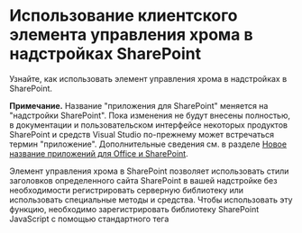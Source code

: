 
# <a name="use-the-client-chrome-control-in-sharepoint-add-ins"></a>Использование клиентского элемента управления хрома в надстройках SharePoint
Узнайте, как использовать элемент управления хрома в надстройках в SharePoint.
 

 **Примечание.** Название "приложения для SharePoint" меняется на "надстройки SharePoint". Пока изменения не будут внесены полностью, в документации и пользовательском интерфейсе некоторых продуктов SharePoint и средств Visual Studio по-прежнему может встречаться термин "приложение". Дополнительные сведения см. в разделе [Новое название приложений для Office и SharePoint](new-name-for-apps-for-sharepoint#bk_newname).
 

Элемент управления хрома в SharePoint позволяет использовать стили заголовков определенного сайта SharePoint в вашей надстройке без необходимости регистрировать серверную библиотеку или использовать специальные методы и средства. Чтобы использовать эту функцию, необходимо зарегистрировать библиотеку SharePoint JavaScript с помощью стандартного тега <script>. Вы можете использовать заполнитель с помощью HTML-элемента **div** и в дальнейшем настраивать этот элемент управления с использованием доступных параметров. Элемент управления наследует свой внешний вид от указанного веб-сайта SharePoint. 
 

## <a name="prerequisites-for-using-the-examples-in-this-article"></a>Необходимые условия для использования примеров в этой статье
<a name="SP15Usechromecontrol_Prereq"> </a>

Для выполнения действий, описанных в этом примере, вам потребуется следующее:
 

 

- Visual Studio 2015;
    
 
- среда разработки для SharePoint (в случае локальных сценариев необходимо изолировать надстройку).
    
 
Руководство по настройке среды разработки согласно вашим потребностям см. в статье, посвященной [началу создания надстроек Office и SharePoint](http://msdn.microsoft.com/library/187f8c8c-1b15-471c-80b5-69a40e67deea.aspx).
 

 

### <a name="core-concepts-to-know-before-using-the-chrome-control"></a>Основные понятия, связанные с использованием элемента управления хрома

В приведенной ниже таблице перечислены полезные статьи, которые могут помочь вам ознакомиться с основными понятиями, связанными с использованием элемента управления хрома.
 

 

**Таблица 1. Основные понятия, связанные с использованием элемента управления хрома**


|**Название статьи**|**Описание**|
|:-----|:-----|
| [Надстройки SharePoint](sharepoint-add-ins)|Сведения о новой модели надстроек в SharePoint, с помощью которой можно создавать надстройки — небольшие и удобные в использовании решения для пользователей.|
| [Дизайн пользовательского интерфейса надстроек SharePoint](ux-design-for-sharepoint-add-ins)|Сведения о параметрах и вариантах построения пользовательского интерфейса при создании надстроек SharePoint.|
| [Хост-сайты, сайты надстроек и компоненты в SharePoint](host-webs-add-in-webs-and-sharepoint-components-in-sharepoint-2013)|Узнайте, в чем разница между хост-сайтами и сайтами надстроек. Узнайте, какие компоненты SharePoint можно включать в надстройку SharePoint, какие компоненты развертываются на хост-сайте, а какие на сайте надстройки и как развертывается сайт надстройки в изолированном домене.|

## <a name="code-example-use-the-chrome-control-in-your-cloud-hosted-add-in"></a>Пример кода. Использование элемента управления хрома в надстройке, размещаемой в облаке
<a name="SP15Usechromecontrol_Codeexample"> </a>

Размещенная в облаке надстройка включает по крайней мере один удаленный компонент. Чтобы узнать больше, см.  [Выбор шаблонов для разработки и размещения надстройки SharePoint](choose-patterns-for-developing-and-hosting-your-sharepoint-add-in). Чтобы использовать элемент управления хрома в размещенной в облаке надстройке, сделайте следующее:
 

 

1. Создайте надстройку SharePoint и удаленные веб-проекты.
    
 
2. Отправьте параметры конфигурации по умолчанию в строке запроса.
    
 
3. Добавьте в веб-проект веб-страницу.
    
 
На рис. 1 показана удаленная веб-страница с элементом управления хрома.
 

 

**Рис. 1. Удаленная веб-страница с элементом управления хрома**

 

 
![Удаленная веб-страница с элементом управления хрома](../../images/ChromeControl_result.png)
 

### <a name="to-create-the-sharepoint-add-in-and-remote-web-projects"></a>Создание надстройки SharePoint и удаленных веб-проектов


1. Откройте Visual Studio 2015 от имени администратора. Для этого щелкните правой кнопкой мыши значок Visual Studio 2015 в меню **Пуск** и выберите пункт **Запуск от имени администратора**.
    
 
2. Создайте проект, используя шаблон **Надстройка SharePoint**.
    
    На рис. 2 показано расположение шаблона **Надстройка SharePoint** в Visual Studio 2015: **Шаблоны**, **Visual C#**, **Office/SharePoint**, **Надстройки Office**.
    

    **Рис. 2. Шаблон надстройки SharePoint в Visual Studio**

 

  ![Шаблон приложения для SharePoint в Visual Studio](../../images/AppForSharePointVSTemplate.PNG)
 

 

 
3. Укажите URL-адрес веб-сайта SharePoint, который планируется использовать для отладки.
    
 
4. Выберите **Размещение у поставщика** в качестве варианта размещения надстройки. Пример кода с размещением в SharePoint: [SharePoint-Add-in-JSOM-BasicDataOperations](https://github.com/OfficeDev/SharePoint-Add-in-JSOM-BasicDataOperations).
    
    После завершения работы мастера в **обозревателе решений** появится структура, подобная представленной на рис. 3.
    

    **Рис. 3. Проекты надстроек SharePoint в обозревателе решений**

 

  ![Проекты надстроек SharePoint в обозревателе решений](../../images/AppVSTemplateSolutionExplorer.jpg)
 

 

 

### <a name="to-send-default-configuration-options-in-the-query-string"></a>Отправка параметров конфигурации по умолчанию в строке запроса


1. Откройте файл Appmanifest.xml в редакторе манифеста.
    
 
2. Добавьте в строку запроса маркер **{StandardTokens}** и дополнительный параметр _SPHostTitle_. На рис. 4 показан редактор манифеста с настроенными параметрами строки запроса.
    
    **Рис. 4. Редактор манифеста с параметрами строки запроса для элемента управления хрома**

 

  ![Редактор манифеста с параметрами строки запроса](../../images/ChromeControl_manifest.PNG)
 

    Элемент управления хрома автоматически принимает из строки запроса следующие значения:
    
 

      -  **SPHostUrl**;
    
 
  -  **SPHostTitle**;
    
 
  -  **SPAppWebUrl**;
    
 
  -  **SPLanguage**.
    
 

     Маркер **{StandardTokens}** включает маркеры **SPHostUrl** и **SPAppWebUrl**.
    
 

### <a name="to-add-a-page-that-uses-the-chrome-control-in-the-web-project"></a>Добавление в веб-проект страницы с элементом управления хрома


1. Щелкните правой кнопкой мыши веб-проект и добавьте новую веб-форму.
    
 
2. Скопируйте следующие исправления и вставьте их на страницу ASPX. Часть кода выполняет следующие действия:
    
      - загружает библиотеку AJAX из сети доставки содержимого Майкрософт (CDN);
    
 
  - загружает библиотеку jQuery из сети CDN корпорации Майкрософт;
    
 
  - загружает файл SP.UI.Controls.js с помощью функции jQuery **getScript**;
    
 
  - определяет функцию обратного вызова для события **onCssLoaded**;
    
 
  - подготавливает параметры для элемента управления хрома;
    
 
  - инициализирует элемент управления хрома.
    
 

```HTML
  <!DOCTYPE html>
<html xmlns="http://www.w3.org/1999/xhtml">
<head>
    <title>Chrome control host page</title>
    <script 
        src="//ajax.aspnetcdn.com/ajax/4.0/1/MicrosoftAjax.js" 
        type="text/javascript">
    </script>
    <script 
        type="text/javascript" 
        src="//ajax.aspnetcdn.com/ajax/jQuery/jquery-1.7.2.min.js">
    </script>      
    <script 
        type="text/javascript"
        src="ChromeLoader.js">
    </script>
<script type="text/javascript">
"use strict";

var hostweburl;

//load the SharePoint resources
$(document).ready(function () {
    //Get the URI decoded URL.
    hostweburl =
        decodeURIComponent(
            getQueryStringParameter("SPHostUrl")
    );

    // The SharePoint js files URL are in the form:
    // web_url/_layouts/15/resource
    var scriptbase = hostweburl + "/_layouts/15/";

    // Load the js file and continue to the 
    //   success handler
    $.getScript(scriptbase + "SP.UI.Controls.js", renderChrome)
});

// Callback for the onCssLoaded event defined
//  in the options object of the chrome control
function chromeLoaded() {
    // When the page has loaded the required
    //  resources for the chrome control,
    //  display the page body.
    $("body").show();
}

//Function to prepare the options and render the control
function renderChrome() {
    // The Help, Account and Contact pages receive the 
    //   same query string parameters as the main page
    var options = {
        "appIconUrl": "siteicon.png",
        "appTitle": "Chrome control add-in",
        "appHelpPageUrl": "Help.html?"
            + document.URL.split("?")[1],
        // The onCssLoaded event allows you to 
        //  specify a callback to execute when the
        //  chrome resources have been loaded.
        "onCssLoaded": "chromeLoaded()",
        "settingsLinks": [
            {
                "linkUrl": "Account.html?"
                    + document.URL.split("?")[1],
                "displayName": "Account settings"
            },
            {
                "linkUrl": "Contact.html?"
                    + document.URL.split("?")[1],
                "displayName": "Contact us"
            }
        ]
    };

    var nav = new SP.UI.Controls.Navigation(
                            "chrome_ctrl_placeholder",
                            options
                        );
    nav.setVisible(true);
}

// Function to retrieve a query string value.
// For production purposes you may want to use
//  a library to handle the query string.
function getQueryStringParameter(paramToRetrieve) {
    var params =
        document.URL.split("?")[1].split("&amp;");
    var strParams = "";
    for (var i = 0; i < params.length; i = i + 1) {
        var singleParam = params[i].split("=");
        if (singleParam[0] == paramToRetrieve)
            return singleParam[1];
    }
}
</script>
</head>

<!-- The body is initally hidden. 
     The onCssLoaded callback allows you to 
     display the content after the required
     resources for the chrome control have
     been loaded.  -->
<body style="display: none">

    <!-- Chrome control placeholder -->
    <div id="chrome_ctrl_placeholder"></div>

    <!-- The chrome control also makes the SharePoint
          Website stylesheet available to your page -->
    <h1 class="ms-accentText">Main content</h1>
    <h2 class="ms-accentText">The chrome control</h2>
    <div id="MainContent">
        This is the page's main content. 
        You can use the links in the header to go to the help, 
        account or contact pages.
    </div>
</body>
</html>
```

3. Элемент управления хрома также можно использовать декларативным способом. В следующем примере кода в разметке HTML элемент управления объявляется без использования кода JavaScript для его настройки и инициализации. Эта разметка выполняет следующие задачи:
    
      - предоставляет заполнитель для файла SP.UI.Controls.js JavaScript;
    
 
  - динамически загружает файл SP.UI.Controls.js;
    
 
  - предоставляет заполнитель для элемента управления хрома и задает его параметры.
    
 

```HTML
  <!DOCTYPE html>
<html xmlns="http://www.w3.org/1999/xhtml">
<head>
    <title>Chrome control host page</title>
    <script 
        src="http://ajax.aspnetcdn.com/ajax/4.0/1/MicrosoftAjax.js" 
        type="text/javascript">
    </script>
    <script 
        type="text/javascript" 
        src="http://ajax.aspnetcdn.com/ajax/jQuery/jquery-1.7.2.min.js">
    </script>      
    <script type="text/javascript">
    var hostweburl;

    // Load the SharePoint resources.
    $(document).ready(function () {

        // Get the URI decoded add-in web URL.
        hostweburl =
            decodeURIComponent(
                getQueryStringParameter("SPHostUrl")
        );

        // The SharePoint js files URL are in the form:
        // web_url/_layouts/15/resource.js
        var scriptbase = hostweburl + "/_layouts/15/";

        // Load the js file and continue to the 
        // success handler.
        $.getScript(scriptbase + "SP.UI.Controls.js")
    });

    // Function to retrieve a query string value.
    // For production purposes you may want to use
    // a library to handle the query string.
    function getQueryStringParameter(paramToRetrieve) {
        var params =
            document.URL.split("?")[1].split("&amp;");
        var strParams = "";
        for (var i = 0; i < params.length; i = i + 1) {
            var singleParam = params[i].split("=");
            if (singleParam[0] == paramToRetrieve)
                return singleParam[1];
        }
    }
    </script>
</head>
<body>

    <!-- Chrome control placeholder 
           Options are declared inline.  -->
    <div 
        id="chrome_ctrl_container"
        data-ms-control="SP.UI.Controls.Navigation"  
        data-ms-options=
            '{  
                "appHelpPageUrl" : "Help.html",
                "appIconUrl" : "siteIcon.png",
                "appTitle" : "Chrome control add-in",
                "settingsLinks" : [
                    {
                        "linkUrl" : "Account.html",
                        "displayName" : "Account settings"
                    },
                    {
                        "linkUrl" : "Contact.html",
                        "displayName" : "Contact us"
                    }
                ]
             }'>
    </div>
    
    <!-- The chrome control also makes the SharePoint
          Website style sheet available to your page. -->
    <h1 class="ms-accentText">Main content</h1>
    <h2 class="ms-accentText">The chrome control</h2>
    <div id="MainContent">
        This is the page's main content. 
        You can use the links in the header to go to the help, 
        account or contact pages.
    </div>
</body>
</html>
```


    The SP.UI.Controls.js library automatically renders the control if it finds the  **data-ms-control="SP.UI.Controls.Navigation"** attribute in a **div** element.
    
 

### <a name="to-edit-the-startpage-element-in-the-add-in-manifest"></a>Изменение элемента StartPage в манифесте надстройки


1. Дважды щелкните файл **AppManifest.xml** в **обозревателе решений**.
    
 
2. В раскрывающемся меню **Начальная страница** выберите веб-страницу, на которой используется элемент управления хрома.
    
 

### <a name="to-build-and-run-the-solution"></a>Сборка и запуск решения


1. Убедитесь, что проект Надстройка SharePoint выбран как запускаемый проект.
    
 
2. Нажмите клавишу F5.
    
     **Примечание.** При нажатии клавиши F5 Visual Studio собирает решение, развертывает надстройку и открывает страницу ее разрешений.
3. Нажмите кнопку **Доверять**.
    
 
4. Нажмите значок надстройки **ChromeControlCloudhosted**.
    
 
5. При использовании элемента управления хрома на веб-страницах вы также можете использовать таблицу стилей веб-сайта SharePoint, как показано на рис. 4.
    
    **Рис. 5. Таблица стилей веб-сайта SharePoint на странице**

 

  ![Таблица стилей веб-сайта SharePoint на странице](../../images/ChromControl_stylesheet.png)
 

 

 

**Таблица 2. Устранение неполадок в решении**


|**Проблема**|**Решение**|
|:-----|:-----|
|Необработанное исключение **SP не определен**.|Убедитесь, что браузер загружает файл SP.UI.Controls.js.|
|Элемент управления хрома не выполняет обработку должным образом.|Элемент управления хрома поддерживает только режимы документов Internet Explorer 8 и более поздних версий. Убедитесь, что браузер отображает страницу в режиме документов Internet Explorer 8 и более поздних версий.|
|Ошибка сертификата.|Задайте для свойства **SSL включен** веб-проекта значение false. В проекте надстройки SharePoint задайте для свойства **Веб-проект** значение None, а затем снова укажите в нем имя веб-проекта.|

## <a name="next-steps"></a>Дальнейшие действия
<a name="SP15Usechromecontrol_Nextsteps"> </a>

В этой статье показано, как использовать элемент управления хрома в надстройке SharePoint. Далее вы можете узнать о других компонентах UX, доступных для надстроек SharePoint. Дополнительные сведения см. в следующих статьях:
 

 

-  [Пример кода. Использование элемента управления хрома в надстройке, размещаемой в облаке](http://code.msdn.microsoft.com/SharePoint-2013-Work-with-089ecc6f)
    
 
-  [Пример кода. Использование элемента управления хрома и междоменной библиотеки (CSOM)](http://code.msdn.microsoft.com/SharePoint-2013-Use-the-97c30a2e)
    
 
-  [Пример кода. Использование элемента управления хрома и междоменной библиотеки (REST)](http://code.msdn.microsoft.com/SharePoint-2013-Use-the-a759e9f8)
    
 
-  [Использование таблицы стилей веб-сайта SharePoint в надстройках SharePoint](use-a-sharepoint-website-s-style-sheet-in-sharepoint-add-ins)
    
 
-  [Создание дополнительных действий для развертывания с надстройками SharePoint](create-custom-actions-to-deploy-with-sharepoint-add-ins)
    
 
-  [Создание веб-частей надстроек для установки вместе с надстройкой SharePoint](create-add-in-parts-to-install-with-your-sharepoint-add-in)
    
 

## <a name="additional-resources"></a>Дополнительные ресурсы
<a name="SP15Usechromecontrol_Addresources"> </a>


-  [Настройка локальной среды разработки для надстроек SharePoint](set-up-an-on-premises-development-environment-for-sharepoint-add-ins)
    
 
-  [Дизайн пользовательского интерфейса надстроек SharePoint](ux-design-for-sharepoint-add-ins)
    
 
-  [Рекомендации по проектированию пользовательского интерфейса надстроек SharePoint](sharepoint-add-ins-ux-design-guidelines)
    
 
-  [Создание компонентов пользовательского интерфейса в SharePoint](create-ux-components-in-sharepoint-2013)
    
 
-  [Три представления о вариантах разработки надстроек SharePoint](three-ways-to-think-about-design-options-for-sharepoint-add-ins)
    
 
-  [Важные аспекты архитектуры и разработки надстроек SharePoint](important-aspects-of-the-sharepoint-add-in-architecture-and-development-landscape)
    
 

